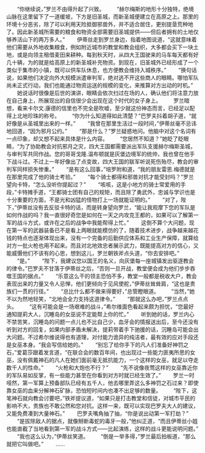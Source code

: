 　　“你继续说，”罗兰不由得升起了兴致。
　　“赫尔梅斯的地形十分独特，绝境山脉在这里留下了一道缓坡，下方是旧圣城，而新圣城便建立在高原之上。那里的环境十分恶劣，除了可以利用天险抵御邪兽外，并不适合居住，更别提垦荒种地了。因此新圣城所需要的粮食和物资全部需要旧圣城提供——但后者拥有的土地仅够养活山下的两万多人。”
　　伊蒂丝走到罗兰身边，指着地图说道，“这就意味着他们需要从外地收集粮食，例如附近城市的教堂和教会组织，大多都会买下一块土地，或是向领主租借麦田来耕种。每到秋天时，从四大王国驶来的马车每天都有好几十辆，为的就是给高原上的新圣城补充物资。到现在，旧圣城外已经形成了一个类似于集市的小镇，既可以供车队休息，也方便教会维持入城秩序。”
　　“换句话说，如果他们决定向外大规模派遣审判军，绝对逃不开这些商人的眼睛。哪怕军队尚未正式行动，我们也能通过物资运送的规模的变化，来推算对方出动的时机。”
　　她说话时很像是后世的演讲，眼睛会依次扫过在场的人，确认他们将注意力放在自己身上，所展现出的自信很少会出现在这个时代的女子身上。
　　罗兰暗想，看来卡尔文.康德的信里也不完全是吹嘘，至少就这份神态而言，已经足以配得上北地珍珠的称号。
　　“你为什么知道得如此清楚？”巴罗夫抖着胡子道，“就好像是从圣城里出来的一样。”
　　“我曾在那里生活过一段时间，”伊蒂丝毫不忌讳地回道，“因为邪月公约。”
　　“那是什么？”罗兰疑惑地问。他脑中对这个名词有一点印象，却又想不起来具体是什么内容。
　　“您居然不知道？”她眨了眨眼睛，“为了协助教会对抗邪月之灾，四大王国都需要派出军队支援赫尔梅斯圣城，与审判军共同作战。您的哥哥戈隆.温布顿就是灰堡边境军的统帅，我也曾在他手下战斗过。不过上一年好像出了点变故，四大王国的联军听说死伤殆尽，教会的审判军同样损失惨重。”
　　“是有这么回事，”培罗附和道，“我的朋友雷恩.梅德就是在那里完成了他的骑士考验。”
　　“每个骑士都得和邪兽对抗才能受封吗？”罗兰望向卡特，“怎么没听你提起过？”
　　“咳咳，这是小地方的骑士常爱用的手段，”卡特摊手道，“王都骑士团有自己的规矩，而且除了勇武外，忠诚与学识也是十分重要的方面，不是光和凶猛的怪物打上一场就能证明的。”
　　“对了，陛下，”伊蒂丝没有去反驳卡特的话，而是转身望向罗兰，“能让我观摩下您的军队是如何作战的吗？我一直很好奇您是如何在一天之内攻克王都的，如果可以了解第一军的战斗方式，或许在之后的战争中我能帮得上忙。”
　　这倒不算个大问题，现在第一军的武器装备已不是看上两眼就能模仿的了，随着技术进步，战争越来越花钱的特点也逐渐体现出来，没有一个完备的后勤供应体系和工业生产保障，就算给对方一批火枪也用不起来。而且对北地效忠者展示武力，既能提高对方的信心，又能威慑他们不该有的心思，想到这儿，罗兰朝铁斧点头道，“你去安排吧。”
　　“是。”
　　“陛下，我建议您以国王的名义，向灰堡每一座城镇发出驱逐教会的律令。”巴罗夫不甘落于伊蒂丝之后，“否则一旦开战，教堂便会成为他们步步吞噬王国的据点。”
　　“乐意这么干的领主恐怕不多，教堂一般都是税收大户，教会表现出来的力量又令人忌惮，他们更倾向于见风使舵，”伊蒂丝耸耸肩，“这也是贵族们一贯的行径。”
　　“总比什么都不做来得要好，”总管瞪眼道。
　　“当然，”她不以为然地轻笑，“北地会全力支持这道律令。”
　　“那就这么办吧，”罗兰点点头。
　　“这有可能会是一场艰难的战斗，”希尔维面色看起来颇为担忧，“您最好通知提莉大人，沉睡岛的女巫说不定能帮上你的忙。”
　　听到她的话，罗兰内心不禁苦笑，沉睡岛的问题一点儿也不比自己少，血牙会的情报送出后，至今还没有听到对方的回复，如果内部矛盾未解决，提莉带着手下驰援的话，沉睡岛可能会出大问题。不过希尔维说得也有道理，对付能力诡异的纯洁者，最有效的应对手段还是女巫本身。“我会写信给她的。”
　　“别忘了给你手下的凡人们准备好神罚之石，”爱葛莎跟着发言道，“在联合会的数百年间，也出现过一些能力匪夷所思的女巫，没有佩戴神石的凡人在她们面前毫无抵抗能力，一个这样的女巫，就足以夺走数千人的性命。”
　　“火枪和大炮也不行？”
　　“先不说像夜莺这样的女巫靠近你的军队易如反掌，有一些能力甚至在你看到对方时就已经生效了。”
　　罗兰一时哑然，第一军算上预备部队已经有五千人，他去哪里弄这么多神罚之石过来？即使靠女巫的血来分解神石矿脉，恐怕短时间内也凑不出足够的数量。
　　“陛下，这笔神石就向教会讨要吧，”铁斧提议道，“如果只是打击教堂和信徒，对城市平民的影响不大，贵族也不敢公然和您对抗。这样一来，既可以实现巴罗夫大人的建议，又能免费凑到大量神石。”
　　巴罗夫嘴角抽了抽，“你是说出动第一军打劫？”
　　“是拔除敌人的据点，就像掰断毒蛇的毒牙一般，”他纠正道，“而且伊蒂丝小姐也能直截了当地看到第一军的战斗方式——比起演练，这样的战斗更能说明问题。”
　　“我也这么认为，”伊蒂丝笑道。
　　“倒是一举多得，”罗兰最后拍板道，“那么就把它叫做吧。”
　　……